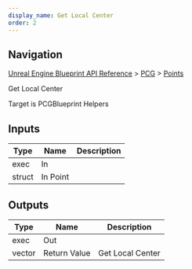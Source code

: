 ```yaml
---
display_name: Get Local Center
order: 2
---
```

## Navigation

[Unreal Engine Blueprint API Reference](https://dev.epicgames.com/documentation/en-us/unreal-engine/BlueprintAPI) > [PCG](https://dev.epicgames.com/documentation/en-us/unreal-engine/BlueprintAPI/PCG) > [Points](https://dev.epicgames.com/documentation/en-us/unreal-engine/BlueprintAPI/PCG/Points)

Get Local Center

Target is PCGBlueprint Helpers

## Inputs

| Type | Name | Description |
| --- | --- | --- |
| exec | In |  |
| struct | In Point |  |

## Outputs

| Type | Name | Description |
| --- | --- | --- |
| exec | Out |  |
| vector | Return Value | Get Local Center |
